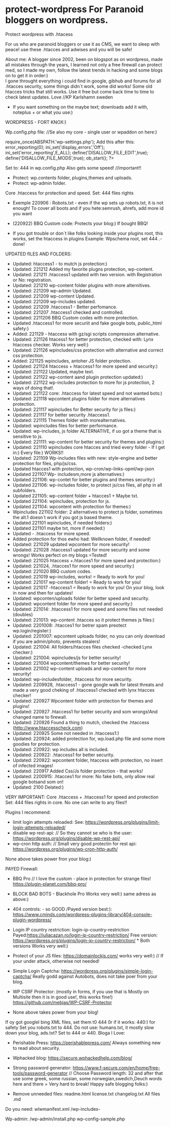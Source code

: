 # protect-wordpress  For Paranoid bloggers on wordpress.
Protect wordpress with .htacess

For us who are paranoid bloggers or use it as CMS, we want to sleep with peace! use these .htacces and adwises and you will be safe! 

About me: A blogger since 2002, been on blogspot as on wordpress, made all mistakes through the years, I learned not only a free firewall can protect med, so I made my own, follow the latest trends in hacking and some blogs on to get it in order:)  
I gone throught everything  i could find in google, gibhub and forums for all .htacces security, some things didn´t work, some did works! Some old htacces tricks that still works.  Use it free but come back time to time to check latest updates.  Love //KP Karlshamn sweden

* If you want something on the maybe text; downloads add it with, noteplus + or what you use:)

WORDPRESS - FORT KNOX:)


Wp.config.php file:  //Se also my core - single user or wpaddon on here:)

require_once(ABSPATH.'wp-settings.php');  Add this after this:
error_reporting(0);
ini_set('display_errors','Off');
ini_set('error_reporting',E_ALL);
define('DISALLOW_FILE_EDIT',true);
define('DISALLOW_FILE_MODS',true);
ob_start();
?>

Set to: 444 in wp.config.php Also gets some speed!  //important!!

* Protect: wp.contents folder, plugins,themes and uploads.
* Protect: wp-admin folder.

Core .htaccess for protection and speed.  Set: 444 files rights

* Exemple 220906 : Robots.txt - even if the wp sets up robots.txt, it is not enough! To cover all boots and if you hete:semrush, ahrefs, add more id you want

* (220922) BBQ Custom code: Protects your blog:) If bought BBQ!
* If you got trouble or don´t like folks looking inside your plugins root, this works, set the htaccess in plugins Example: Wpschema root, set 444 .-done!

UPDATED fILES AND FOLDERS:

- Updated: htaccess1 - to mutch js protection:)
- Updated: 221212 Added my favorite plugns protection, wp-content.
- Updated: 221211 .htaccess1 updated with two version. with Registration or No: registration.
- Updated: 221210 wp-content folder plugins with more alternitives.
- Updated: 221209 wp-admin Updated.
- Updated: 221209 wp-content Updated.
- Updated: 221209 wp-includes updated.
- Updated: 221209 .htaccess1 - Better perfomance.
- Updated: 221207 .htaccess1 checked and controlled.
- Updated: 2211206 BBQ Custom codes with more protection.
- Updated .htaccess1 for more securiit and fake google bots, public_html safety:)
- Added: 221129 - htaccess with gz/sgi scripts compression alternative.
- Updated: 221126 htacess1 for better protection, checked with: Lynx htaccess checker. Works very well:)
- Updated: 221126 wpincludes/css protection with alternative and correct css protection.
- Added: 221125 wpincludes, antoher JS folder protection.
- Updated: 221124 htaccess + htaccess1 for more speed and security:)
- Updated: 221122 Updated, maybe text. 
- Updated: 221122 wp-content aand plugin protection updated:)
- Updated: 221122 wp-includes protection to more for js protection, 2 ways of doing that!.
- Updated: 221122 core: .htaccess for latest speed and not wanted bots:)
- Updated: 221118 wpcontent plugins folder for more alternatives protection.
- Updated: 221117 wpincludes for Better security for js files:)
- Updated: 221117 for better security .htaccess1.
- Updated: 221115 Themes folder with morealternatives.
- Updated: wpincludes files for better performance.
- Updated: wp-includes, js folder ALTERNATIVE, if uo got a theme that is sensitive to js.
- Updated: 221111: wp-content for better security for themes and plugins:)
- Updated: 221110 wpincludes core htacces and tried every folder - If I get in:) Every file:) WORKS!!
- Updated: 221109 Wp-includes files with new: style-engine and better protection for files, php/js/css.
- Updated htacces1 with protection, wp-cron/wp-links-opml/wp-json
- Updated 221107:Wp- includesm,more js alternatives:)
- Updated 221106: wp-contet for better plugins and themes security:)
- Updated 221106: wp-includes folder, to protect js/css files, all php in all subfolders.
- Updated 221105: wp-content folder  + htacces1 + Maybe txt.
- Updated 221104: wpincludes, protection for js.
- Updated 221104: wpcontent with protection for themes:)
- Wpincludes 221102 folder:  2 alternatives to  protect js folder, sometimes the alt.1 doesn´t work if you got js based theme.
- Updated 221101 wpincludes, if needed folders:)
- Updated 221101 maybe txt, more if needed:)
- Updated - .htaccess for more speed.
- Added protection for thos ewho had: Wellknown folder, if needed!
- Updated: 221029 updated wpcontent for more security!
- Updated: 221028 .htaccess1 updated for more security and some wrongs! Works perfect on my blogs =Tested!
- Updated: 221025 htaccess +.htacces1 for more speed and protection:)
- Updated: 221024, .htacces1 for more speed and security:)
- Updated: 221020 BBQ custom codes.
- Updated: 221019 wp-includes, works! = Ready to work for you!
- Updated: 221017 wp-content folder! = Ready to work for you!
- Updated: 221017 -htaccess1 = Ready to work for you! On your blog, look in now and then for updates!
- Updated: wpconten/uploads folder for better speed and security.
- Updated: wpcontent folder for more speed and security:)
- Updated: 221014: .htaccess1 for more speed and some files not needed (doubles)
- Updated: 221013: wp-content .htacces so it protect themes js files:)
- Updated: 2201008: .htacces1 for betrer spam preotect wp.login/register:)
- Updated: 2201007: wpcontent uploads folder, no you can only download if you are admin/photo, prevents stealers!
- Updated: 221004: All folders/htacces files checked -checked Lynx checker:)
- Updated: 221004: wpincludes/js for better security!
- Updated: 221004 wpcontent/themes for better security!
- Updated: 221002 wp-content uploads and wp-content for more security!
- Updated: wp-includesfolder, .htaccess for more security.
- Updated: 2209928, .htaccess1 - gone google walk for latest threats and made a very good cheking of .htaccess1 checked with lynx htacces checker!
- Updated: 220927 Wpcontent folder with protection for themes and plugins! 
- Updated: 220927 .htaccess1 for better security and som wrongs!And changed name to firewall.
- Updated: 220926 Found a thing to mutch, checked the .htaccess (http://www.htaccesscheck.com)
- Updated: 220925 Some not needed in .htaccess1:)
- Updated: 220924: added protection for, wp.load.php file and some more goodies for protection.
- Updated: 220922: wp includes all is included.
- Updated: 220922: .htaccess1 for better security.
- Updated: 220922: wpcontent folder, htaccess with protection, no insert of infected images!
- Updated: 220917 Added Css/Js folder protection - that works! 
- Updated: 2200915: .htacces1 for more: No fake bots, only allow real google botsand som on!
- Updated: 2100 Delated:)

VERY IMPORTANT: Core  .htaccess + .htaccess1 for speed and protection  Set: 444 files rights
in core. No one can write to any files!!


Plugins I recommend:
* limit login attempts reloaded:   See: https://wordpress.org/plugins/limit-login-attempts-reloaded/
* disable wp rest-api:  // So they cannot se who is the user: https://wordpress.org/plugins/disable-wp-rest-api/
* wp-cron http auth: // Small very good protectin for  rest api:   https://wordpress.org/plugins/wp-cron-http-auth/

None above takes power fron your blog:)

PAYED Firewall: 
* BBQ Pro   // I love the custom - place in protection for strange files!   https://plugin-planet.com/bbq-pro/

* BLOCK BAD BOTS  - Blackhole Pro   Works very well:) same adress as above:)

* 404 controls: - so GOOD /Payed version best:): https://www.cminds.com/wordpress-plugins-library/404-console-plugin-wordpress/

*  Login IP  country restriction:  login-ip-country-restriction Payed:https://iuliacazan.ro/login-ip-country-restriction/
Free version: https://wordpress.org/plugins/login-ip-country-restriction/  * Both versions Works very well:) 

* Protect of your JS files: https://domainlockjs.com/     works very well:)  // If your under attack, otherwise not needed!

* Simple Login Captcha:  https://wordpress.org/plugins/simple-login-captcha/    Really godd against Autobots, does not take poer from your blog.

* WP CSRF Protector: (mostly in forms, if you use that is Mostly on Multisite then it is in good use!, this works fine!) https://github.com/mebjas/WP-CSRF-Protector

* None above takes power from your blog!

If oy got googleI bing XML files, set them t0 444 0r if it works: 440:) for safety
Set you robots.txt to 444. Do not use: humans.txt, it mostly slow down your blog, ads.txt? Set to 444 or 440.
Bloga I Love:
* Perishable Press: https://perishablepress.com/   Always something new to read about security.
* Wphacked blog:  https://secure.wphackedhelp.com/blog/

* Strong password generator: https://www.f-secure.com/en/home/free-tools/password-generator   // Choose Password length: 32 and after that use some greek, some russian, some norwegian,swedich,Deuch words here and there = Very hard to break!
Happy safe blogging folks:)

* Remove unneeded files:
readme.html
license.txt
changelog.txt
All files .md

Do you need: wlwmanifest.xml  /wp-includes-

Wp-admin:
/wp-admin/install.php
wp-config-sample.php
